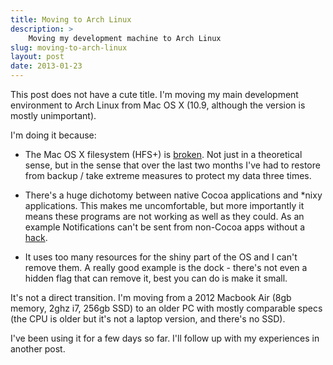 ```yaml
---
title: Moving to Arch Linux
description: >
    Moving my development machine to Arch Linux
slug: moving-to-arch-linux
layout: post
date: 2013-01-23
---
```

This post does not have a cute title. I'm moving my main development environment
to Arch Linux from Mac OS X (10.9, although the version is mostly unimportant).

I'm doing it because:

- The Mac OS X filesystem (HFS+) is [broken][siracusa]. Not just in a
  theoretical sense, but in the sense that over the last two months I've had to
  restore from backup / take extreme measures to protect my data three times.

- There's a huge dichotomy between native Cocoa applications and \*nixy
  applications. This makes me uncomfortable, but more importantly it means these
  programs are not working as well as they could. As an example Notifications
  can't be sent from non-Cocoa apps without a [hack][terminal-notifier].

- It uses too many resources for the shiny part of the OS and I can't remove
  them. A really good example is the dock - there's not even a hidden flag that
  can remove it, best you can do is make it small.

[siracusa]: http://5by5.tv/hypercritical/56
[terminal-notifier]: https://github.com/alloy/terminal-notifier

It's not a direct transition. I'm moving from a 2012 Macbook Air (8gb memory,
2ghz i7, 256gb SSD) to an older PC with mostly comparable specs (the CPU is
older but it's not a laptop version, and there's no SSD).

I've been using it for a few days so far. I'll follow up with my experiences in
another post.
